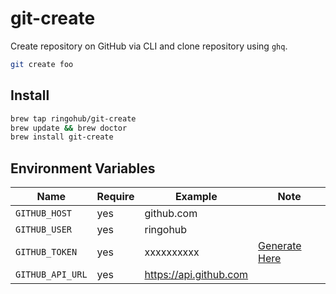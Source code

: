 # git-create

Create repository on GitHub via CLI and clone repository using `ghq`.

```sh
git create foo
```

## Install

```bash
brew tap ringohub/git-create
brew update && brew doctor
brew install git-create
```

## Environment Variables

| Name             | Require | Example                | Note                                                |
| ---------------- | ------- | ---------------------- | --------------------------------------------------- |
| `GITHUB_HOST`    | yes     | github.com             |                                                     |
| `GITHUB_USER`    | yes     | ringohub               |                                                     |
| `GITHUB_TOKEN`   | yes     | xxxxxxxxxx             | [Generate Here](https://github.com/settings/tokens) |
| `GITHUB_API_URL` | yes     | https://api.github.com |                                                     |
